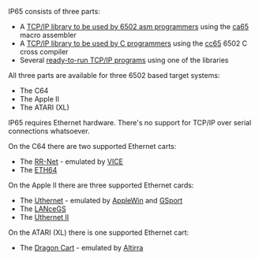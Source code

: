 IP65 consists of three parts:
- A [TCP/IP library to be used by 6502 asm programmers](https://github.com/cc65/ip65/wiki/Library-for-asm-programs) using the [ca65](http://cc65.github.io/doc/ca65.html) macro assembler
- A [TCP/IP library to be used by C programmers](https://github.com/cc65/ip65/wiki/Library-for-C-programs) using the [cc65](http://cc65.github.io/doc/cc65.html) 6502 C cross compiler
- Several [ready-to-run TCP/IP programs](https://github.com/cc65/ip65/wiki) using one of the libraries

All three parts are available for three 6502 based target systems:
- The C64
- The Apple II
- The ATARI (XL)

IP65 requires Ethernet hardware. There's no support for TCP/IP over serial connections whatsoever.

On the C64 there are two supported Ethernet carts:
- The [RR-Net](http://wiki.icomp.de/wiki/RR-Net) - emulated by [VICE](http://vice-emu.sourceforge.net/)
- The [ETH64](http://www.ide64.org/eth64.html)

On the Apple II there are three supported Ethernet cards:
- The [Uthernet](https://web.archive.org/web/20150323031638/http://a2retrosystems.com/products.htm) - emulated by [AppleWin](https://github.com/AppleWin/AppleWin) and [GSport](https://david-schmidt.github.io/gsport/)
- The [LANceGS](https://web.archive.org/web/20010331001718/http://lancegs.a2central.com:80/)
- The [Uthernet II](http://a2retrosystems.com/products.htm)

On the ATARI (XL) there is one supported Ethernet cart:
- The [Dragon Cart](http://www.atari8ethernet.com/) - emulated by [Altirra](http://www.virtualdub.org/altirra.html)
